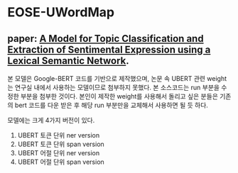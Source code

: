 # EOSE-UWordMap

## paper: [A Model for Topic Classification and Extraction of Sentimental Expression using a Lexical Semantic Network](https://www.dbpia.co.kr/Journal/articleDetail?nodeId=NODE11495798).

본 모델은 Google-BERT 코드를 기반으로 제작했으며, 논문 속 UBERT 관련 weight는 연구실 내에서 사용하는 모델이므로 첨부하지 못했다.
본 소스코드는 run 부분을 수정한 부분을 첨부한 것이다. 
본인이 제작한 weight를 사용해서 돌리고 싶은 분들은 기존의 bert 코드를 다운 받은 후 해당 run 부분만을 교체해서 사용하면 될 듯 하다.

모델에는 크게 4가지 버전이 있다.

1. UBERT 토큰 단위 ner version
2. UBERT 토큰 단위 span version
3. UBERT 어절 단위 ner version
4. UBERT 어절 단위 span version
